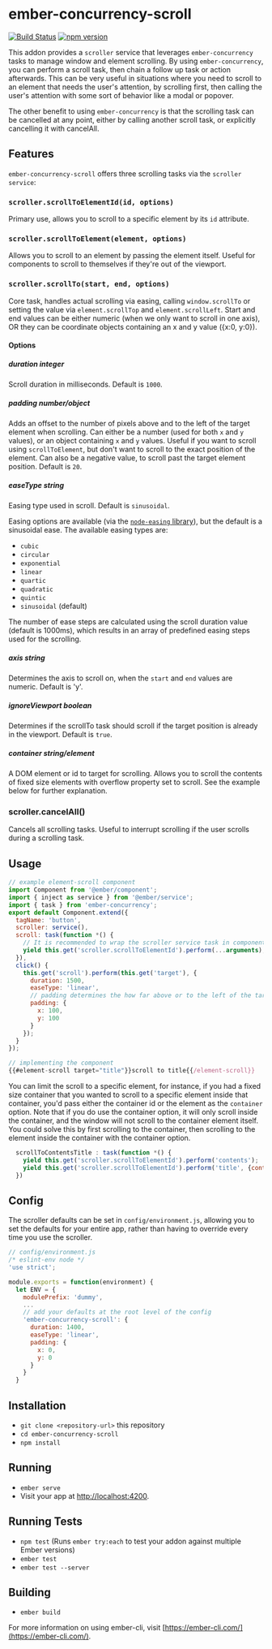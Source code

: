 # ember-concurrency-scroll
[![Build Status](https://travis-ci.org/peopleconnectus/ember-concurrency-scroll.svg?branch=master)](https://travis-ci.org/peopleconnectus/ember-concurrency-scroll)
[![npm version](https://badge.fury.io/js/ember-concurrency-scroll.svg)](https://badge.fury.io/js/ember-concurrency-scroll)

This addon provides a `scroller` service that leverages `ember-concurrency` tasks to manage window and element scrolling. By using `ember-concurrency`, you can perform a scroll task, then chain a follow up task or action afterwards. This can be very useful in situations where you need to scroll to an element that needs the user's attention, by scrolling first, then calling the user's attention with some sort of behavior like a modal or popover.

The other benefit to using `ember-concurrency` is that the scrolling task can be cancelled at any point, either by calling another scroll task, or explicitly cancelling it with cancelAll.
## Features
`ember-concurrency-scroll` offers three scrolling tasks via the `scroller service`:
### `scroller.scrollToElementId(id, options)`
  Primary use, allows you to scroll to a specific element by its `id` attribute.

### `scroller.scrollToElement(element, options)`
Allows you to scroll to an element by passing the element itself. Useful for components to scroll to themselves if they're out of the viewport.

### `scroller.scrollTo(start, end, options)`
Core task, handles actual scrolling via easing, calling `window.scrollTo` or setting the value via `element.scrollTop` and `element.scrollLeft`. Start and end values can be either numeric (when we only want to scroll in one axis), OR they can be coordinate objects containing an x and y value ({x:0, y:0}).

#### Options
##### duration _integer_
Scroll duration in milliseconds. Default is `1000`.

##### padding _number_/_object_
Adds an offset to the number of pixels above and to the left of the target element when scrolling. Can either be a number (used for both `x` and `y` values), or an object containing `x` and `y` values. Useful if you want to scroll using `scrollToElement`, but don't want to scroll to the exact position of the element. Can also be a negative value, to scroll past the target element position. Default is `20`.

##### easeType _string_
Easing type used in scroll. Default is `sinusoidal`.

Easing options are available (via the [`node-easing` library](https://github.com/rook2pawn/node-easing)), but the default is a sinusoidal ease. The available easing types are:

* `cubic`
* `circular`
* `exponential`
* `linear`
* `quartic`
* `quadratic`
* `quintic`
* `sinusoidal` (default)

The number of ease steps are calculated using the scroll duration value (default is 1000ms), which results in an array of predefined easing steps used for the scrolling.

##### axis _string_
Determines the axis to scroll on, when the `start` and `end` values are numeric. Default is 'y'.

##### ignoreViewport _boolean_
Determines if the scrollTo task should scroll if the target position is already in the viewport. Default is `true`.

##### container _string_/_element_
A DOM element or id to target for scrolling. Allows you to scroll the contents of fixed size elements with overflow property set to scroll. See the example below for further explanation.

### scroller.cancelAll()
Cancels all scrolling tasks. Useful to interrupt scrolling if the user scrolls during a scrolling task.

## Usage
```js
// example element-scroll component
import Component from '@ember/component';
import { inject as service } from '@ember/service';
import { task } from 'ember-concurrency';
export default Component.extend({
  tagName: 'button',
  scroller: service(),
  scroll: task(function *() {
    // It is recommended to wrap the scroller service task in component task to allow for cleanup if the component is destroyed mid task
    yield this.get('scroller.scrollToElementId').perform(...arguments);
  }),
  click() {
    this.get('scroll').perform(this.get('target'), {
      duration: 1500,
      easeType: 'linear',
      // padding determines the how far above or to the left of the target element to scroll to, so we don't scroll to the exact edge of the element
      padding: {
        x: 100,
        y: 100
      }
    });
  }
});

// implementing the component
{{#element-scroll target="title"}}scroll to title{{/element-scroll}}
```
You can limit the scroll to a specific element, for instance, if you had a fixed size container that you wanted to scroll to a specific element inside that container, you'd pass either the container id or the element as the `container` option. Note that if you do use the container option, it will only scroll inside the container, and the window will not scroll to the container element itself. You could solve this by first scrolling to the container, then scrolling to the element inside the container with the container option.
```js
  scrollToContentsTitle : task(function *() {
    yield this.get('scroller.scrollToElementId').perform('contents');
    yield this.get('scroller.scrollToElementId').perform('title', {container: 'contents'});
  })
```
## Config
The scroller defaults can be set in `config/environment.js`, allowing you to set the defaults for your entire app, rather than having to override every time you use the scroller.

```js
// config/environment.js
/* eslint-env node */
'use strict';

module.exports = function(environment) {
  let ENV = {
    modulePrefix: 'dummy',
    ...
    // add your defaults at the root level of the config
    'ember-concurrency-scroll': {
      duration: 1400,
      easeType: 'linear',
      padding: {
        x: 0,
        y: 0
      }
    }
  }
```

## Installation

* `git clone <repository-url>` this repository
* `cd ember-concurrency-scroll`
* `npm install`

## Running

* `ember serve`
* Visit your app at [http://localhost:4200](http://localhost:4200).

## Running Tests

* `npm test` (Runs `ember try:each` to test your addon against multiple Ember versions)
* `ember test`
* `ember test --server`

## Building

* `ember build`

For more information on using ember-cli, visit [https://ember-cli.com/](https://ember-cli.com/).

